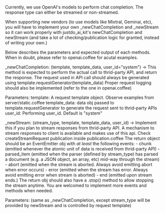 Currently, we use OpenAI's models to perform chat completion. The response type can either be streamed or non-streamed.

When supporting new vendors (to use models like Mixtral, Geminai, etc), you will have to implement your own _newChatCompletion and _newStream so it can work properly with justdo_ai_kit's newChatCompletion and newStream (and take a lot of checking/publication logic for granted, instead of writing your own.)

Below describes the parameters and expected output of each methods. When in doubt, please refer to openai.coffee for acutal examples.

 
_newChatCompletion: (template, template_data, user_id="system") ->
  This method is expected to perform the actual call to thrid-party API, and return the response.
  The request used in API call should always be generated using template.requestGenerator(template_data)
  Proper request logging should also be implemented (refer to the one in openai.coffee)

  Parameters:
    template: A request template object. Observe examples from server/static.coffee
    template_data: data obj passed to template.requestGenerator to generate the request sent to thrid-party APIs
    user_id: Performing user_id. Default is "system"

_newStream: (stream_type, template, template_data, user_id) ->
  Implement this if you plan to stream responses from thrid-party API.
  A mechanism to stream responses to client is available and makes use of this api.
  Check createStreamRequest publication inside publication.coffee
  The return object should be an EventEmitter obj with *at least* the following events:
    - chunk (emitted whenever the atomic unit of data is received from thrid-party API)
    - parsed_item (emitted when the parser (defined by stream_type) has parsed a document (e.g. a JSON object, an array, etc) mid-way through the stream)
    - abort (emitted when the stream is aborted. Always avoid emitting abort when error occurs)
    - error (emitted when the stream has error. Always avoid emitting error when stream is aborted)
    - end (emitted upon stream ends.)
  The return obj should also have a .stop() method to allow stopping the stream anytime.
  You are welcomed to implement more events and methods when needed.


  Parameters: (same as _newChatCompletion, except stream_type will be provided by newStream and is controlled by request template)
